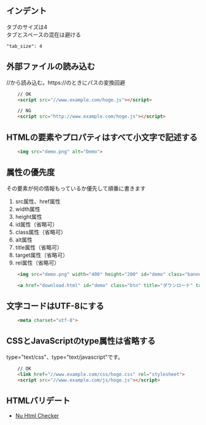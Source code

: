 ## インデント

タブのサイズは4  
タブとスペースの混在は避ける

```
"tab_size": 4
```


## 外部ファイルの読み込む

//から読み込む。https://のときにパスの変換回避

```html
    // OK
    <script src="//www.example.com/hoge.js"></script>

    // NG
    <script src="http://www.example.com/hoge.js"></script>
```

## HTMLの要素やプロパティはすべて小文字で記述する

```html
    <img src="demo.png" alt="Demo">
```

## 属性の優先度

その要素が何の情報もっているか優先して順番に書きます

1.  src属性、href属性
2.  width属性
3.  height属性
4.  id属性（省略可）
5.  class属性（省略可）
6.  alt属性
7.  title属性（省略可）
8.  target属性（省略可）
9.  rel属性（省略可）


```html
    <img src="demo.png" width="400" height="200" id="demo" class="banner" alt="Demo">

    <a href="download.html" id="demo" class="btn" title="ダウンロード" target="_blank" rel="download">ダウンロード</a>
```

## 文字コードはUTF-8にする

```html
    <meta charset="utf-8">
```

## CSSとJavaScriptのtype属性は省略する

type="text/css"、type="text/javascript"です。

```html
    // OK
    <link href="//www.example.com/css/hoge.css" rel="stylesheet">
    <script src="//www.example.com/js/hoge.js"></script>
```

## HTMLバリデート

- [Nu Html Checker](http://validator.w3.org/nu/)
